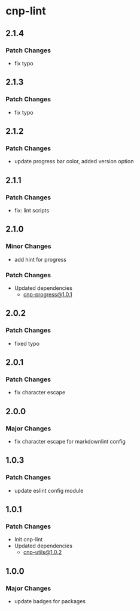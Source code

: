 # cnp-lint

## 2.1.4

### Patch Changes

- fix typo

## 2.1.3

### Patch Changes

- fix typo

## 2.1.2

### Patch Changes

- update progress bar color, added version option

## 2.1.1

### Patch Changes

- fix: lint scripts

## 2.1.0

### Minor Changes

- add hint for progress

### Patch Changes

- Updated dependencies
  - cnp-progress@1.0.1

## 2.0.2

### Patch Changes

- fixed typo

## 2.0.1

### Patch Changes

- fix character escape

## 2.0.0

### Major Changes

- fix character escape for markdownlint config

## 1.0.3

### Patch Changes

- update eslint config module

## 1.0.1

### Patch Changes

- Init cnp-lint
- Updated dependencies
  - cnp-utils@1.0.2

## 1.0.0

### Major Changes

- update badges for packages
